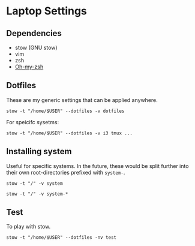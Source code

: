 # Laptop Settings

## Dependencies

- stow (GNU stow)
- vim
- zsh
- [Oh-my-zsh](https://ohmyz.sh/)

## Dotfiles

These are my generic settings that can be applied anywhere.

`stow -t "/home/$USER" --dotfiles -v dotfiles`

For speicifc sysetms:

`stow -t "/home/$USER" --dotfiles -v i3 tmux ...`

## Installing system

Useful for specific systems. In the future, these would be split
further into their own root-directories prefixed with `system-`.

`stow -t "/" -v system`

`stow -t "/" -v system-*`

## Test

To play with stow.

`stow -t "/home/$USER" --dotfiles -nv test`
